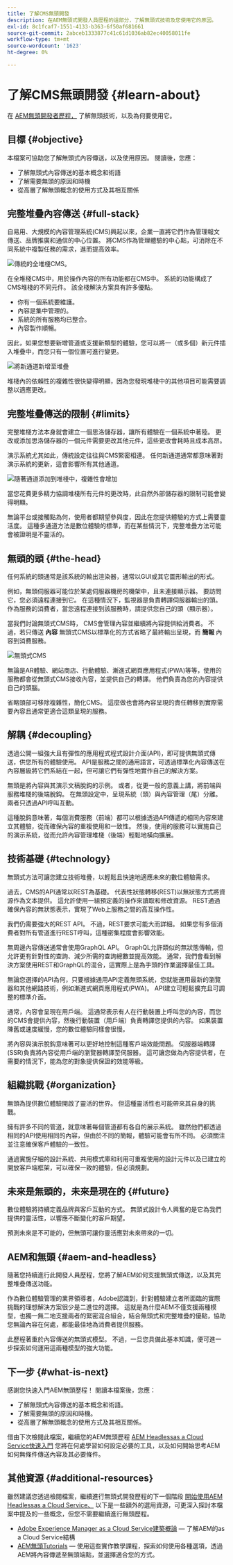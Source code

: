 ```yaml
---
title: 了解CMS無頭開發
description: 在AEM無頭式開發人員歷程的這部分，了解無頭式技術及您使用它的原因。
exl-id: 8c1fcaf7-1551-4133-b363-6f50af681661
source-git-commit: 2abceb1333877c41c61d1036ab82ec40058011fe
workflow-type: tm+mt
source-wordcount: '1623'
ht-degree: 0%

---
```


# 了解CMS無頭開發 {#learn-about}

在 [AEM無頭開發者歷程，](overview.md) 了解無頭技術，以及為何要使用它。

## 目標 {#objective}

本檔案可協助您了解無頭式內容傳送，以及使用原因。 閱讀後，您應：

* 了解無頭式內容傳送的基本概念和術語
* 了解需要無頭的原因和時機
* 從高層了解無頭概念的使用方式及其相互關係

## 完整堆疊內容傳送 {#full-stack}

自易用、大規模的內容管理系統(CMS)興起以來，企業一直將它們作為管理報文傳送、品牌推廣和通信的中心位置。 將CMS作為管理體驗的中心點，可消除在不同系統中複製任務的需求，進而提高效率。

![傳統的全堆棧CMS。](assets/full-stack.png)

在全堆棧CMS中，用於操作內容的所有功能都在CMS中。 系統的功能構成了CMS堆棧的不同元件。 該全棧解決方案具有許多優點。

* 你有一個系統要維護。
* 內容是集中管理的。
* 系統的所有服務均已整合。
* 內容製作順暢。

因此，如果您想要新增管道或支援新類型的體驗，您可以將一（或多個）新元件插入堆疊中，而您只有一個位置可進行變更。

![將新通道新增至堆疊](assets/adding-channel.png)

堆棧內的依賴性的複雜性很快變得明顯，因為您發現堆棧中的其他項目可能需要調整以適應更改。

## 完整堆疊傳送的限制 {#limits}

完整堆棧方法本身就會建立一個思洛儲存器，讓所有體驗在一個系統中著陸。 更改或添加思洛儲存器的一個元件需要更改其他元件，這些更改會耗時且成本高昂。

演示系統尤其如此，傳統設定往往與CMS緊密相連。 任何新通道通常都意味著對演示系統的更新，這會影響所有其他通道。

![隨著通道添加到堆棧中，複雜性會增加](assets/presentation-complexity.png)

當您花費更多精力協調堆棧所有元件的更改時，此自然外部儲存器的限制可能會變得明顯。

無論平台或接觸點為何，使用者都期望參與度，因此在您提供體驗的方式上需要靈活度。  這種多通道方法是數位體驗的標準，而在某些情況下，完整堆疊方法可能會被證明是不靈活的。

## 無頭的頭 {#the-head}

任何系統的頭通常是該系統的輸出渲染器，通常以GUI或其它圖形輸出的形式。

例如，無頭伺服器可能位於某處伺服器機房的機架中，且未連接顯示器。 要訪問它，您必須遠程連接到它。 在這種情況下，監視器是負責轉譯伺服器輸出的頭。 作為服務的消費者，當您遠程連接到該服務時，請提供您自己的頭（顯示器）。

當我們討論無頭式CMS時， CMS會管理內容並繼續將內容提供給消費者。 不過，若只傳送 **內容** 無頭式CMS以標準化的方式省略了最終輸出呈現，而 **簡報** 內容到消費服務。

![無頭式CMS](assets/headless-cms.png)

無論是AR體驗、網站商店、行動體驗、漸進式網頁應用程式(PWA)等等，使用的服務都會從無頭式CMS接收內容，並提供自己的轉譯。 他們負責為您的內容提供自己的頭腦。

省略頭部可移除複雜性，簡化CMS。 這麼做也會將內容呈現的責任轉移到實際需要內容且通常更適合這類呈現的服務。

## 解耦 {#decoupling}

透過公開一組強大且有彈性的應用程式程式設計介面(API)，即可提供無頭式傳送，供您所有的體驗使用。 API是服務之間的通用語言，可透過標準化內容傳送在內容層級將它們系結在一起，但可讓它們有彈性地實作自己的解決方案。

無頭是將內容與其演示文稿脫鈎的示例。 或者，從更一般的意義上講，將前端與服務堆棧的後端脫鈎。 在無頭設定中，呈現系統（頭）與內容管理（尾）分離。 兩者只透過API呼叫互動。

這種脫鈎意味著，每個消費服務（前端）都可以根據透過API傳遞的相同內容來建立其體驗，從而確保內容的重複使用和一致性。 然後，使用的服務可以實施自己的演示系統，從而允許內容管理堆棧（後端）輕鬆地橫向擴展。

## 技術基礎 {#technology}

無頭式方法可讓您建立技術堆疊，以輕鬆且快速地適應未來的數位體驗需求。

過去，CMS的API通常以REST為基礎。 代表性狀態轉移(REST)以無狀態方式將資源作為文本提供。 這允許使用一組預定義的操作來讀取和修改資源。 REST通過確保內容的無狀態表示，實現了Web上服務之間的高互操作性。

我們仍需要強大的REST API。 不過，REST要求可能大而詳細。 如果您有多個消費者對所有管道進行REST呼叫，這種密集程度會影響效能。

無周邊內容傳送通常會使用GraphQL API。 GraphQL允許類似的無狀態傳輸，但允許更有針對性的查詢、減少所需的查詢總數並提高效能。 通常，我們會看到解決方案使用REST和GraphQL的混合，這實際上是為手頭的作業選擇最佳工具。

無論您選擇的API為何，只要根據通用API定義無頭系統，您就能運用最新的瀏覽器和其他網路技術，例如漸進式網頁應用程式(PWA)。 API建立可輕鬆擴充且可調整的標準介面。

通常，內容會呈現在用戶端。 這通常表示有人在行動裝置上呼叫您的內容，而您的CMS會提供內容，然後行動裝置（用戶端）負責轉譯您提供的內容。 如果裝置陳舊或速度緩慢，您的數位體驗同樣會很慢。

將內容與演示脫鈎意味著可以更好地控制這種客戶端效能問題。 伺服器端轉譯(SSR)負責將內容從用戶端的瀏覽器轉譯至伺服器。 這可讓您做為內容提供者，在需要的情況下，能為您的對象提供保證的效能等級。

## 組織挑戰 {#organization}

無頭為提供數位體驗開啟了靈活的世界。 但這種靈活性也可能帶來其自身的挑戰。

擁有許多不同的管道，就意味著每個管道都有各自的展示系統。 雖然他們都透過相同的API使用相同的內容，但由於不同的簡報，體驗可能會有所不同。 必須關注並注意確保客戶體驗的一致性。

通過實施仔細的設計系統、共用模式庫和利用可重複使用的設計元件以及已建立的開放客戶端框架，可以確保一致的體驗，但必須規劃。

## 未來是無頭的，未來是現在的 {#future}

數位體驗將持續定義品牌與客戶互動的方式。 無頭式設計令人興奮的是它為我們提供的靈活性，以響應不斷變化的客戶期望。

預測未來是不可能的，但無頭可讓你靈活應對未來帶來的一切。

## AEM和無頭 {#aem-and-headless}

隨著您持續進行此開發人員歷程，您將了解AEM如何支援無頭式傳送，以及其完整堆疊傳送功能。

作為數位體驗管理的業界領導者，Adobe認識到，針對體驗建立者所面臨的實際挑戰的理想解決方案很少是二進位的選擇。 這就是為什麼AEM不僅支援兩種模型，也獨一無二地支援兩者的緊密混合組合，結合無頭式和完整堆疊的優點，協助您無論內容在何處，都能最佳地為消費者提供服務。

此歷程著重於內容傳送的無頭式模型。 不過，一旦您具備此基本知識，便可進一步探索如何運用這兩種模型的強大功能。

## 下一步 {#what-is-next}

感謝您快速入門AEM無頭歷程！ 閱讀本檔案後，您應：

* 了解無頭式內容傳送的基本概念和術語。
* 了解需要無頭的原因和時機。
* 從高層了解無頭概念的使用方式及其相互關係。

借由下次檢閱此檔案，繼續您的AEM無頭歷程 [AEM Headlessas a Cloud Service快速入門](getting-started.md) 您將在何處學習如何設定必要的工具，以及如何開始思考AEM如何無條件傳送內容及其必要條件。

## 其他資源 {#additional-resources}

雖然建議您透過檢閱檔案，繼續進行無頭式開發歷程的下一個階段 [開始使用AEM Headlessas a Cloud Service、](getting-started.md) 以下是一些額外的選用資源，可更深入探討本檔案中提及的一些概念，但您不需要繼續進行無頭歷程。

* [Adobe Experience Manager as a Cloud Service建築概論](/help/overview/architecture.md)  — 了解AEM的as a Cloud Service結構
* [AEM無頭Tutorials](https://experienceleague.adobe.com/docs/experience-manager-learn/getting-started-with-aem-headless/overview.html)  — 使用這些實作教學課程，探索如何使用各種選項，透過AEM將內容傳遞至無頭端點，並選擇適合您的方式。
